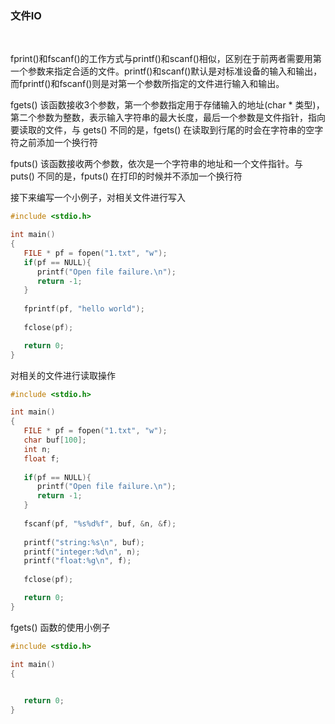 
### 文件IO

<br/>

fprint()和fscanf()的工作方式与printf()和scanf()相似，区别在于前两者需要用第一个参数来指定合适的文件。printf()和scanf()默认是对标准设备的输入和输出，而fprintf()和fscanf()则是对第一个参数所指定的文件进行输入和输出。

fgets() 该函数接收3个参数，第一个参数指定用于存储输入的地址(char * 类型)，第二个参数为整数，表示输入字符串的最大长度，最后一个参数是文件指针，指向要读取的文件，与 gets() 不同的是，fgets() 在读取到行尾的时会在字符串的空字符之前添加一个换行符

fputs() 该函数接收两个参数，依次是一个字符串的地址和一个文件指针。与 puts() 不同的是，fputs() 在打印的时候并不添加一个换行符


接下来编写一个小例子，对相关文件进行写入

```c
#include <stdio.h>

int main()
{
   FILE * pf = fopen("1.txt", "w");
   if(pf == NULL){
      printf("Open file failure.\n");
      return -1;
   }
   
   fprintf(pf, "hello world");
   
   fclose(pf);

   return 0;
}
```

对相关的文件进行读取操作

```c
#include <stdio.h>

int main()
{
   FILE * pf = fopen("1.txt", "w");
   char buf[100];
   int n;
   float f;
   
   if(pf == NULL){
      printf("Open file failure.\n");
      return -1;
   }
   
   fscanf(pf, "%s%d%f", buf, &n, &f);
   
   printf("string:%s\n", buf);
   printf("integer:%d\n", n);
   printf("float:%g\n", f);
   
   fclose(pf);

   return 0;
}
```

fgets() 函数的使用小例子

```c
#include <stdio.h>

int main()
{
   

   return 0;
}
```
